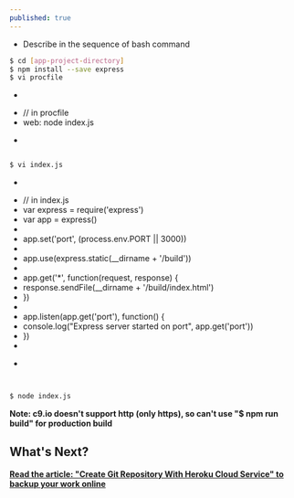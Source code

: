 ```yaml
---
published: true
---
```


* Describe in the sequence of bash command

```bash
$ cd [app-project-directory]
$ npm install --save express
$ vi procfile
```

- ```javascript
- // in procfile
- web: node index.js
- ```



```sh
$ vi index.js 
```
- ```javascript
- // in index.js
- var express = require('express')
- var app = express()
- 
- app.set('port', (process.env.PORT || 3000))
- 
- app.use(express.static(__dirname + '/build'))
- 
- app.get('*', function(request, response) {
- 	response.sendFile(__dirname + '/build/index.html')	
- })
- 
- app.listen(app.get('port'), function() {
- 	console.log("Express server started on port", app.get('port'))
- })
- 
- ```




```bash
$ node index.js
```


**Note: c9.io doesn't support http (only https), so can't use "$ npm run build" for production build**


## What's Next?
**[Read the article: "Create Git Repository With Heroku Cloud Service" to backup your work online](https://mania7539.github.io/articles/create-git-repository-with-heroku-cloud-service.html)**
